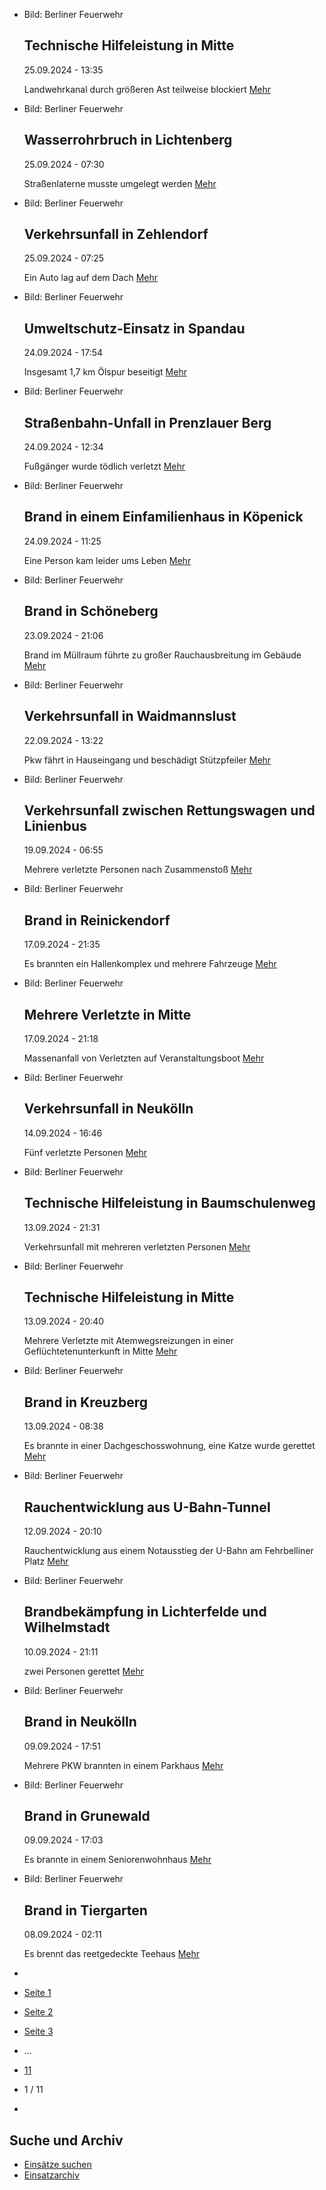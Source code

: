 * Bild: Berliner Feuerwehr

  Technische Hilfeleistung in Mitte
  ----------

   25.09.2024 - 13:35

   Landwehrkanal durch größeren Ast teilweise blockiert
  [Mehr](https://www.berliner-feuerwehr.de/aktuelles/einsaetze/technische-hilfeleistung-in-mitte-5-4652/)

* Bild: Berliner Feuerwehr

  Wasserrohrbruch in Lichtenberg
  ----------

   25.09.2024 - 07:30

   Straßenlaterne musste umgelegt werden
  [Mehr](https://www.berliner-feuerwehr.de/aktuelles/einsaetze/wasserrohrbruch-in-lichtenberg-1-4653/)

* Bild: Berliner Feuerwehr

  Verkehrsunfall in Zehlendorf
  ----------

   25.09.2024 - 07:25

   Ein Auto lag auf dem Dach
  [Mehr](https://www.berliner-feuerwehr.de/aktuelles/einsaetze/verkehrsunfall-in-zehlendorf-1-4651/)

* Bild: Berliner Feuerwehr

  Umweltschutz-Einsatz in Spandau
  ----------

   24.09.2024 - 17:54

   Insgesamt 1,7 km Ölspur beseitigt
  [Mehr](https://www.berliner-feuerwehr.de/aktuelles/einsaetze/default-e106d536fdcad63daec78c81f46f5afd-1-4650/)

* Bild: Berliner Feuerwehr

  Straßenbahn-Unfall in Prenzlauer Berg
  ----------

   24.09.2024 - 12:34

   Fußgänger wurde tödlich verletzt
  [Mehr](https://www.berliner-feuerwehr.de/aktuelles/einsaetze/default-e106d536fdcad63daec78c81f46f5afd-4649/)

* Bild: Berliner Feuerwehr

  Brand in einem Einfamilienhaus in Köpenick
  ----------

   24.09.2024 - 11:25

   Eine Person kam leider ums Leben
  [Mehr](https://www.berliner-feuerwehr.de/aktuelles/einsaetze/brand-in-koepenick-7-4648/)

* Bild: Berliner Feuerwehr

  Brand in Schöneberg
  ----------

   23.09.2024 - 21:06

   Brand im Müllraum führte zu großer Rauchausbreitung im Gebäude
  [Mehr](https://www.berliner-feuerwehr.de/aktuelles/einsaetze/brand-in-schoeneberg-8-4646/)

* Bild: Berliner Feuerwehr

  Verkehrsunfall in Waidmannslust
  ----------

   22.09.2024 - 13:22

   Pkw fährt in Hauseingang und beschädigt Stützpfeiler
  [Mehr](https://www.berliner-feuerwehr.de/aktuelles/einsaetze/verkehrsunfall-in-waidmannslust-4645/)

* Bild: Berliner Feuerwehr

  Verkehrsunfall zwischen Rettungswagen und Linienbus
  ----------

   19.09.2024 - 06:55

   Mehrere verletzte Personen nach Zusammenstoß
  [Mehr](https://www.berliner-feuerwehr.de/aktuelles/einsaetze/verkehrsunfall-zwischen-rettungswagen-und-linienbus-4643/)

* Bild: Berliner Feuerwehr

  Brand in Reinickendorf
  ----------

   17.09.2024 - 21:35

   Es brannten ein Hallenkomplex und mehrere Fahrzeuge
  [Mehr](https://www.berliner-feuerwehr.de/aktuelles/einsaetze/brand-in-reinickendorf-11-4642/)

* Bild: Berliner Feuerwehr

  Mehrere Verletzte in Mitte
  ----------

   17.09.2024 - 21:18

   Massenanfall von Verletzten auf Veranstaltungsboot
  [Mehr](https://www.berliner-feuerwehr.de/aktuelles/einsaetze/mehrere-verletzte-in-mitte-4641/)

* Bild: Berliner Feuerwehr

  Verkehrsunfall in Neukölln
  ----------

   14.09.2024 - 16:46

   Fünf verletzte Personen
  [Mehr](https://www.berliner-feuerwehr.de/aktuelles/einsaetze/verkehrsunfall-in-neukoelln-4-4639/)

* Bild: Berliner Feuerwehr

  Technische Hilfeleistung in Baumschulenweg
  ----------

   13.09.2024 - 21:31

   Verkehrsunfall mit mehreren verletzten Personen
  [Mehr](https://www.berliner-feuerwehr.de/aktuelles/einsaetze/technische-hilfeleistung-in-baumschulenweg-4638/)

* Bild: Berliner Feuerwehr

  Technische Hilfeleistung in Mitte
  ----------

   13.09.2024 - 20:40

   Mehrere Verletzte mit Atemwegsreizungen in einer Geflüchtetenunterkunft in Mitte
  [Mehr](https://www.berliner-feuerwehr.de/aktuelles/einsaetze/technische-hilfeleistung-in-mitte-4-4637/)

* Bild: Berliner Feuerwehr

  Brand in Kreuzberg
  ----------

   13.09.2024 - 08:38

   Es brannte in einer Dachgeschosswohnung, eine Katze wurde gerettet
  [Mehr](https://www.berliner-feuerwehr.de/aktuelles/einsaetze/brand-in-kreuzberg-22-4636/)

* Bild: Berliner Feuerwehr

  Rauchentwicklung aus U-Bahn-Tunnel
  ----------

   12.09.2024 - 20:10

   Rauchentwicklung aus einem Notausstieg der U-Bahn am Fehrbelliner Platz
  [Mehr](https://www.berliner-feuerwehr.de/aktuelles/einsaetze/rauchentwicklung-aus-u-bahn-tunnel-4635/)

* Bild: Berliner Feuerwehr

  Brandbekämpfung in Lichterfelde und Wilhelmstadt
  ----------

   10.09.2024 - 21:11

   zwei Personen gerettet
  [Mehr](https://www.berliner-feuerwehr.de/aktuelles/einsaetze/brandbekaempfung-in-lichterfelde-und-wilhelmstadt-4633/)

* Bild: Berliner Feuerwehr

  Brand in Neukölln
  ----------

   09.09.2024 - 17:51

   Mehrere PKW brannten in einem Parkhaus
  [Mehr](https://www.berliner-feuerwehr.de/aktuelles/einsaetze/neukoelln-4631/)

* Bild: Berliner Feuerwehr

  Brand in Grunewald
  ----------

   09.09.2024 - 17:03

   Es brannte in einem Seniorenwohnhaus
  [Mehr](https://www.berliner-feuerwehr.de/aktuelles/einsaetze/brand-in-grunewald-3-4630/)

* Bild: Berliner Feuerwehr

  Brand in Tiergarten
  ----------

   08.09.2024 - 02:11

   Es brennt das reetgedeckte Teehaus
  [Mehr](https://www.berliner-feuerwehr.de/aktuelles/einsaetze/brand-in-tiergarten-2-4629/)

* []()
* [Seite 1](https://www.berliner-feuerwehr.de/aktuelles/einsaetze/1/)
* [Seite 2](https://www.berliner-feuerwehr.de/aktuelles/einsaetze/2/)
* [Seite 3](https://www.berliner-feuerwehr.de/aktuelles/einsaetze/3/)
* …
* [11](https://www.berliner-feuerwehr.de/aktuelles/einsaetze/11/)
* 1 / 11
* [](https://www.berliner-feuerwehr.de/aktuelles/einsaetze/2/)

Suche und Archiv
----------

* [Einsätze suchen](https://www.berliner-feuerwehr.de/aktuelles/einsaetze/einsatzsuche/)
* [Einsatzarchiv](https://www.berliner-feuerwehr.de/aktuelles/einsaetze/einsatzarchiv/)
